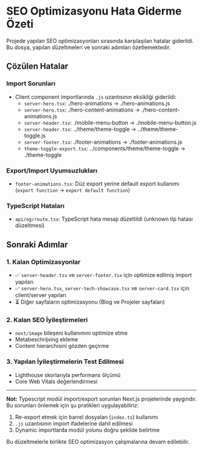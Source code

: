 # SEO Optimizasyonu Hata Giderme Özeti

Projede yapılan SEO optimizasyonları sırasında karşılaşılan hatalar giderildi. Bu dosya, yapılan düzeltmeleri ve sonraki adımları özetlemektedir.

## Çözülen Hatalar

### Import Sorunları
- Client component importlarında `.js` uzantısının eksikliği giderildi:
  - `server-hero.tsx`: ./hero-animations → ./hero-animations.js
  - `server-hero.tsx`: ./hero-content-animations → ./hero-content-animations.js
  - `server-header.tsx`: ./mobile-menu-button → ./mobile-menu-button.js
  - `server-header.tsx`: ../theme/theme-toggle → ../theme/theme-toggle.js
  - `server-footer.tsx`: ./footer-animations → ./footer-animations.js
  - `theme-toggle-export.tsx`: ../components/theme/theme-toggle → ./theme-toggle

### Export/Import Uyumsuzlukları
- `footer-animations.tsx`: Düz export yerine default export kullanımı (`export function` → `export default function`)

### TypeScript Hataları
- `api/og/route.tsx`: TypeScript hata mesajı düzeltildi (unknown tip hatası düzeltmesi)

## Sonraki Adımlar

### 1. Kalan Optimizasyonlar
- ✅ `server-header.tsx` ve `server-footer.tsx` için optimize edilmiş import yapıları
- ✅ `server-hero.tsx`, `server-tech-showcase.tsx` ve `server-card.tsx` için client/server yapıları
- ⏳ Diğer sayfaların optimizasyonu (Blog ve Projeler sayfaları)

### 2. Kalan SEO İyileştirmeleri
- `next/image` bileşeni kullanımını optimize etme
- Metabeschrijving ekleme
- Content hierarchisini gözden geçirme

### 3. Yapılan İyileştirmelerin Test Edilmesi
- Lighthouse skorlarıyla performans ölçümü
- Core Web Vitals değerlendirmesi

---

**Not:** Typescript modül import/export sorunları Next.js projelerinde yaygındır. Bu sorunları önlemek için şu pratikleri uygulayabiliriz:
1. Re-export etmek için barrel dosyaları (`index.ts`) kullanımı
2. `.js` uzantısının import ifadelerine dahil edilmesi
3. Dynamic importlarda modül yolunu doğru şekilde belirtme

Bu düzeltmelerle birlikte SEO optimizasyon çalışmalarına devam edilebilir.
